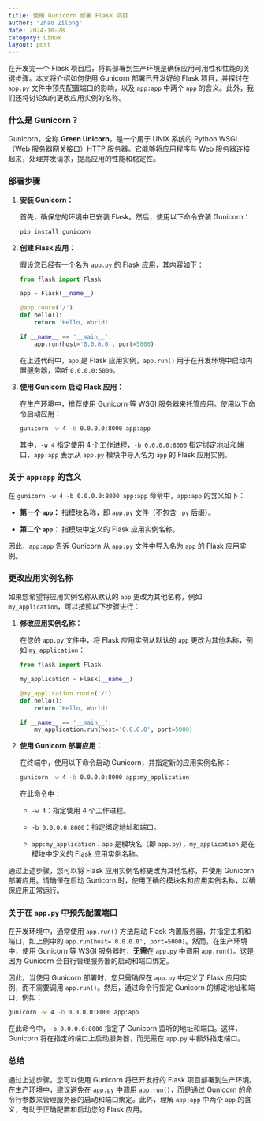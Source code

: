 ```yaml
---
title: 使用 Gunicorn 部署 Flask 项目
author: "Zhao Zilong"
date: 2024-10-28
category: Linux
layout: post
---
```


在开发完一个 Flask 项目后，将其部署到生产环境是确保应用可用性和性能的关键步骤。本文将介绍如何使用 Gunicorn 部署已开发好的 Flask 项目，并探讨在 `app.py` 文件中预先配置端口的影响，以及 `app:app` 中两个 `app` 的含义。此外，我们还将讨论如何更改应用实例的名称。

### 什么是 Gunicorn？

Gunicorn，全称 **Green Unicorn**，是一个用于 UNIX 系统的 Python WSGI（Web 服务器网关接口）HTTP 服务器。它能够将应用程序与 Web 服务器连接起来，处理并发请求，提高应用的性能和稳定性。

### 部署步骤

1. **安装 Gunicorn：**

   首先，确保您的环境中已安装 Flask。然后，使用以下命令安装 Gunicorn：

   ```bash
   pip install gunicorn
   ```


2. **创建 Flask 应用：**

   假设您已经有一个名为 `app.py` 的 Flask 应用，其内容如下：

   ```python
   from flask import Flask

   app = Flask(__name__)

   @app.route('/')
   def hello():
       return 'Hello, World!'

   if __name__ == '__main__':
       app.run(host='0.0.0.0', port=5000)
   ```


   在上述代码中，`app` 是 Flask 应用实例，`app.run()` 用于在开发环境中启动内置服务器，监听 `0.0.0.0:5000`。

3. **使用 Gunicorn 启动 Flask 应用：**

   在生产环境中，推荐使用 Gunicorn 等 WSGI 服务器来托管应用。使用以下命令启动应用：

   ```bash
   gunicorn -w 4 -b 0.0.0.0:8000 app:app
   ```


   其中，`-w 4` 指定使用 4 个工作进程，`-b 0.0.0.0:8000` 指定绑定地址和端口，`app:app` 表示从 `app.py` 模块中导入名为 `app` 的 Flask 应用实例。

### 关于 `app:app` 的含义

在 `gunicorn -w 4 -b 0.0.0.0:8000 app:app` 命令中，`app:app` 的含义如下：

- **第一个 `app`：** 指模块名称，即 `app.py` 文件（不包含 `.py` 后缀）。

- **第二个 `app`：** 指模块中定义的 Flask 应用实例名称。

因此，`app:app` 告诉 Gunicorn 从 `app.py` 文件中导入名为 `app` 的 Flask 应用实例。

### 更改应用实例名称

如果您希望将应用实例名称从默认的 `app` 更改为其他名称，例如 `my_application`，可以按照以下步骤进行：

1. **修改应用实例名称：**

   在您的 `app.py` 文件中，将 Flask 应用实例从默认的 `app` 更改为其他名称，例如 `my_application`：

   ```python
   from flask import Flask

   my_application = Flask(__name__)

   @my_application.route('/')
   def hello():
       return 'Hello, World!'

   if __name__ == '__main__':
       my_application.run(host='0.0.0.0', port=5000)
   ```


2. **使用 Gunicorn 部署应用：**

   在终端中，使用以下命令启动 Gunicorn，并指定新的应用实例名称：

   ```bash
   gunicorn -w 4 -b 0.0.0.0:8000 app:my_application
   ```


   在此命令中：

   - `-w 4`：指定使用 4 个工作进程。

   - `-b 0.0.0.0:8000`：指定绑定地址和端口。

   - `app:my_application`：`app` 是模块名（即 `app.py`），`my_application` 是在模块中定义的 Flask 应用实例名称。

通过上述步骤，您可以将 Flask 应用实例名称更改为其他名称，并使用 Gunicorn 部署应用。请确保在启动 Gunicorn 时，使用正确的模块名和应用实例名称，以确保应用正常运行。

### 关于在 `app.py` 中预先配置端口

在开发环境中，通常使用 `app.run()` 方法启动 Flask 内置服务器，并指定主机和端口，如上例中的 `app.run(host='0.0.0.0', port=5000)`。然而，在生产环境中，使用 Gunicorn 等 WSGI 服务器时，**无需**在 `app.py` 中调用 `app.run()`。这是因为 Gunicorn 会自行管理服务器的启动和端口绑定。

因此，当使用 Gunicorn 部署时，您只需确保在 `app.py` 中定义了 Flask 应用实例，而不需要调用 `app.run()`。然后，通过命令行指定 Gunicorn 的绑定地址和端口，例如：

```bash
gunicorn -w 4 -b 0.0.0.0:8000 app:app
```


在此命令中，`-b 0.0.0.0:8000` 指定了 Gunicorn 监听的地址和端口。这样，Gunicorn 将在指定的端口上启动服务器，而无需在 `app.py` 中额外指定端口。

### 总结

通过上述步骤，您可以使用 Gunicorn 将已开发好的 Flask 项目部署到生产环境。在生产环境中，建议避免在 `app.py` 中调用 `app.run()`，而是通过 Gunicorn 的命令行参数来管理服务器的启动和端口绑定。此外，理解 `app:app` 中两个 `app` 的含义，有助于正确配置和启动您的 Flask 应用。
